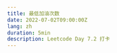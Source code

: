 ```yaml
---
title: 最低加油次数
date: 2022-07-02T09:00:00Z
lang: zh
duration: 5min
description: Leetcode Day 7.2 打卡
---
```


